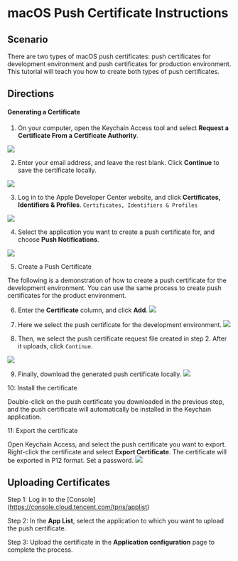 # macOS Push Certificate Instructions


## Scenario

There are two types of macOS push certificates: push certificates for development environment and push certificates for production environment.
This tutorial will teach you how to create both types of push certificates. 



## Directions
#### Generating a Certificate


1. On your computer, open the Keychain Access tool and select **Request a Certificate From a Certificate Authority**.

![](https://main.qcloudimg.com/raw/17152ed67a1673af899b14d751f7084c.png)


2. Enter your email address, and leave the rest blank. Click **Continue** to save the certificate locally.

![](https://main.qcloudimg.com/raw/3f7cd266e952c0cac893424b78e5e668.png)

3. Log in to the Apple Developer Center website, and click **Certificates, Identifiers & Profiles**. ```Certificates, Identifiers & Profiles```

![](https://main.qcloudimg.com/raw/a96a6c0eba20dde46fbda6f50fc88e4e.png)



4. Select the application you want to create a push certificate for, and choose **Push Notifications**.

![](https://main.qcloudimg.com/raw/bf9a68373369833ecd7ccbc3a5936b75.png)




5. Create a Push Certificate

The following is a demonstration of how to create a push certificate for the development environment. You can use the same process to create push certificates for the product environment.

6. Enter the **Certificate** column, and click **Add**.
![](https://main.qcloudimg.com/raw/edc4fa4eb3cb962095015bf8b2ff0784.png)

7. Here we select the push certificate for the development environment.
 ![](https://main.qcloudimg.com/raw/712e3aa08ed2e807bd1522ca8bda92e0.png)


8. Then, we select the push certificate request file created in step 2. After it uploads, click ```Continue```.

![](https://main.qcloudimg.com/raw/0f7d66730a4b2a1e10f066522b3f2a74.png)



9. Finally, download the generated push certificate locally.
![](https://main.qcloudimg.com/raw/c1101776b6044d6ba53b3e5b37fe3c69.png)



10: Install the certificate

Double-click on the push certificate you downloaded in the previous step, and the push certificate will automatically be installed in the Keychain application.



11: Export the certificate



Open Keychain Access, and select the push certificate you want to export. Right-click the certificate and select **Export Certificate**. The certificate will be exported in P12 format. Set a password.
![](https://main.qcloudimg.com/raw/30a6544222eec5408e554c743348b47a.png)



## Uploading Certificates

Step 1: Log in to the [Console] (https://console.cloud.tencent.com/tpns/applist)

Step 2: In the **App List**, select the application to which you want to upload the push certificate.

Step 3: Upload the certificate in the **Application configuration** page to complete the process.

